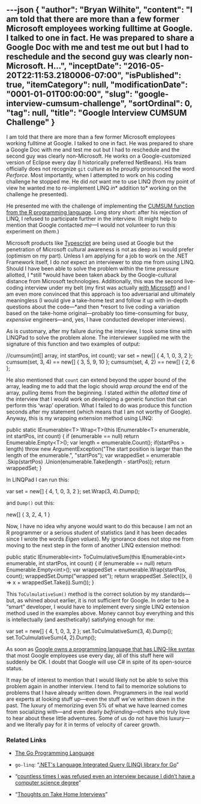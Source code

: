---json
{
  "author": "Bryan Wilhite",
  "content": "I am told that there are more than a few former Microsoft employees working fulltime at Google. I talked to one in fact. He was prepared to share a Google Doc with me and test me out but I had to reschedule and the second guy was clearly non-Microsoft. H...",
  "inceptDate": "2016-05-20T22:11:53.2180006-07:00",
  "isPublished": true,
  "itemCategory": null,
  "modificationDate": "0001-01-01T00:00:00",
  "slug": "google-interview-cumsum-challenge",
  "sortOrdinal": 0,
  "tag": null,
  "title": "Google Interview CUMSUM Challenge"
}
---

I am told that there are more than a few former Microsoft employees working fulltime at Google. I talked to one in fact. He was prepared to share a Google Doc with me and test me out but I had to reschedule and the second guy was clearly non-Microsoft. He works on a Google-customized version of Eclipse every day (I historically preferred NetBeans). His team officially does not recognize `git` culture as he proudly pronounced the word *Perforce*. Most importantly, when I attempted to work on his coding challenge he stopped me. He did *not* want me to use LINQ (from my point of view he wanted me to re-implement LINQ *in** addition to* working on the challenge he presented).

He presented me with the challenge of implementing the [CUMSUM function from the R programming language](https://stat.ethz.ch/R-manual/R-devel/library/base/html/cumsum.html). Long story short: after his rejection of LINQ, I refused to participate further in the interview. (It might help to mention that Google contacted *me*—I would not volunteer to run this experiment on *them*.)

Microsoft products like [Typescript](https://www.typescriptlang.org/) are being used at Google but the penetration of Microsoft cultural awareness is not as deep as I would prefer (optimism on my part). Unless I am applying for a job to work on the .NET Framework itself, I do *not* expect an interviewer to stop me from using LINQ. Should I have been able to solve the problem within the time pressure allotted, I *still *would have been taken aback by the Google-cultural distance from Microsoft technologies. Additionally, this was the second live-coding interview under my belt (my first was actually [with Microsoft](http://songhayblog.azurewebsites.net/)) and I am even more convinced that this approach is too adversarial and ultimately meaningless (I would give a take-home test and follow it up with in-depth questions about the code—*and then *resort to live coding a variation based on the take-home original—probably too time-consuming for busy, *expensive* engineers—and, yes, I have conducted developer interviews).

As is customary, after my failure during the interview, I took some time with LINQPad to solve the problem alone. The interviewer supplied me with the signature of this function and two examples of output:


//cumsum(int[] array, int startPos, int count);
var set = new[] { 4, 1, 0, 3, 2 };
cumsum(set, 3, 4) == new[] { 3, 5, 9, 10 };
cumsum(set, 4, 2) == new[] { 2, 6 };
    

He also mentioned that `count` can extend beyond the upper bound of the array, leading me to add that the logic should *wrap around* the end of the array, pulling items from the beginning. I stated *within the allotted time* of the interview that I would work on developing a generic function that can perform this ‘wrap’ operation. What I failed to do was produce this function seconds after my statement (which means that I am not worthy of Google). Anyway, this is my wrapping extension method using LINQ:


public static IEnumerable&lt;T&gt; Wrap&lt;T&gt;(this IEnumerable&lt;T&gt; enumerable, int startPos, int count)
{
    if (enumerable == null) return Enumerable.Empty&lt;T&gt;();
    var length = enumerable.Count();
    if(startPos &gt; length) throw new ArgumentException("The start position is larger than the length of the enumerable.", "startPos");
    var wrappedSet = enumerable
        .Skip(startPos)
        .Union(enumerable.Take(length - startPos));
    return wrappedSet;
}
    

In LINQPad I can run this:


var set = new[] { 4, 1, 0, 3, 2 };
set.Wrap(3, 4).Dump();
    

and `Dump()` out this:


new[] { 3, 2, 4, 1 }
    

Now, I have no idea why anyone would want to do this because I am not an R programmer or a serious student of statistics (and it has been decades since I wrote the words *Eigen values*). My ignorance does not stop me from moving to the next step in the form of another LINQ extension method:


public static IEnumerable&lt;int&gt; ToCulmulativeSum(this IEnumerable&lt;int&gt; enumerable, int startPos, int count)
{
    if (enumerable == null) return Enumerable.Empty&lt;int&gt;();
    var wrappedSet = enumerable.Wrap(startPos, count);
    wrappedSet.Dump("wrapped set");
    return wrappedSet
        .Select((x, i) =&gt; x + wrappedSet.Take(i).Sum());
}
    

This `ToCulmulativeSum()` method is the correct solution by my standards—but, as whined about earlier, it is not sufficient for Google. In order to be a “smart” developer, I would have to implement every single LINQ extension method used in the examples above. Money cannot buy everything and this is intellectually (and aesthetically) satisfying enough for me:


var set = new[] { 4, 1, 0, 3, 2 };
set.ToCulmulativeSum(3, 4).Dump();
set.ToCulmulativeSum(4, 2).Dump();
    

As soon as [Google owns a programming language that has LINQ-like syntax](http://ahmetalpbalkan.github.io/go-linq/) that most Google employees use every day, all of this stuff here will suddenly be OK. I doubt that Google will use C# in spite of its open-source status.

It may be of interest to mention that I would likely not be able to solve this problem again in another interview. I tend to fail to memorize solutions to problems that I have already written down. Programmers in the real world are experts at looking stuff up—even the stuff we’ve written down in the past. The luxury of memorizing even 5% of what we have learned comes from socializing with—and even dearly *befriending*—others who truly love to hear about these little adventures. Some of us do not have this luxury—and we literally pay for it in terms of velocity of career growth.

### Related Links

*   [The Go Programming Language](https://golang.org/)
*   `go-linq`: “[.NET's Language Integrated Query (LINQ) library for Go](http://ahmetalpbalkan.github.io/go-linq/)”
        
*   “[countless times I was refused even an interview because I didn’t have a computer science degree](http://techcrunch.com/2016/05/10/please-dont-learn-to-code/)”
*   “[Thoughts on Take Home Interviews](http://www.elidedbranches.com/2016/05/brief-thoughts-on-take-home-interviews.html)”
